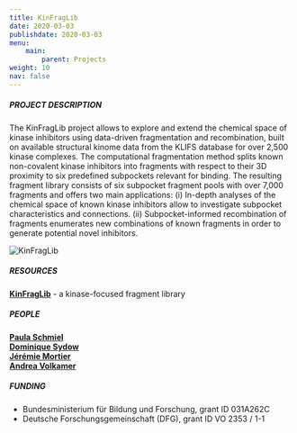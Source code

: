 ```yaml
---
title: KinFragLib
date: 2020-03-03
publishdate: 2020-03-03
menu:
    main:
        parent: Projects
weight: 10
nav: false
---
```


##### PROJECT DESCRIPTION

The KinFragLib project allows to explore and extend the chemical space of kinase inhibitors using 
data-driven fragmentation and recombination, built on available structural kinome data from the KLIFS database 
for over 2,500 kinase complexes. The computational fragmentation method splits known non-covalent 
kinase inhibitors into fragments with respect to their 3D proximity to six predefined subpockets relevant for binding. 
The resulting fragment library consists of six subpocket fragment pools with over 7,000 fragments and 
offers two main applications: 
(i) In-depth analyses of the chemical space of known kinase inhibitors allow to investigate 
subpocket characteristics and connections. 
(ii) Subpocket-informed recombination of fragments enumerates new combinations of known fragments 
in order to generate potential novel inhibitors.


<span class="image object">
    <img src="/images/research/kinfraglib.png" alt="KinFragLib" />
</span>

##### RESOURCES

<a href="https://github.com/volkamerlab/KinFragLib" target="_blank"><b>KinFragLib</b></a> - 
a kinase-focused fragment library

##### PEOPLE

[**Paula Schmiel**](link) \
[**Dominique Sydow**](link) \
[**Jérémie Mortier**](link) \
[**Andrea Volkamer**](link)


##### FUNDING

* Bundesministerium für Bildung und Forschung, grant ID 031A262C
* Deutsche Forschungsgemeinschaft (DFG), grant ID VO 2353 / 1-1
